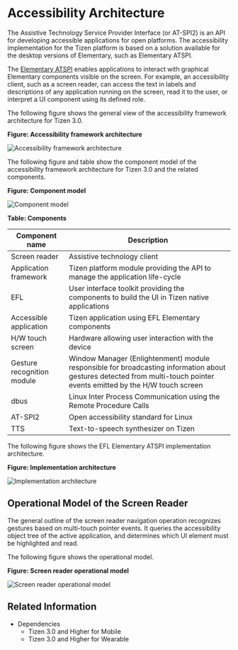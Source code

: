 # Accessibility Architecture

The Assistive Technology Service Provider Interface (or AT-SPI2) is an API for developing accessible applications for open platforms. The accessibility implementation for the Tizen platform is based on a solution available for the desktop versions of Elementary, such as Elementary ATSPI.

The [Elementary ATSPI](https://phab.enlightenment.org/w/elementary_atspi/) enables applications to interact with graphical Elementary components visible on the screen. For example, an accessibility client, such as a screen reader, can access the text in labels and descriptions of any application running on the screen, read it to the user, or interpret a UI component using its defined role.

The following figure shows the general view of the accessibility framework architecture for Tizen 3.0.

**Figure: Accessibility framework architecture**

![Accessibility framework architecture](./media/accessibility-framework-architecture.png)

The following figure and table show the component model of the accessibility framework architecture for Tizen 3.0 and the related components.

**Figure: Component model**

![Component model](./media/accessibility-framework-architecture-component-model.png)

**Table: Components**

| Component name             | Description                              |
|--------------------------|----------------------------------------|
| Screen reader              | Assistive technology client              |
| Application framework      | Tizen platform module providing the API to manage the application life-cycle |
| EFL                        | User interface toolkit providing the components to build the UI in Tizen native applications |
| Accessible application     | Tizen application using EFL Elementary components |
| H/W touch screen           | Hardware allowing user interaction with the device |
| Gesture recognition module | Window Manager (Enlightenment) module responsible for broadcasting information about gestures detected from multi-touch pointer events emitted by the H/W touch screen |
| dbus                       | Linux Inter Process Communication using the Remote Procedure Calls |
| AT-SPI2                    | Open accessibility standard for Linux    |
| TTS                        | Text-to-speech synthesizer on Tizen      |

The following figure shows the EFL Elementary ATSPI implementation architecture.

**Figure: Implementation architecture**

![Implementation architecture](./media/elm-atspi-architecture.png)

## Operational Model of the Screen Reader

The general outline of the screen reader navigation operation recognizes gestures based on multi-touch pointer events. It queries the accessibility object tree of the active application, and determines which UI element must be highlighted and read.

The following figure shows the operational model.

**Figure: Screen reader operational model**

![Screen reader operational model](./media/screen-reader-navigation-operation-model.png)

## Related Information
- Dependencies
  - Tizen 3.0 and Higher for Mobile
  - Tizen 3.0 and Higher for Wearable
